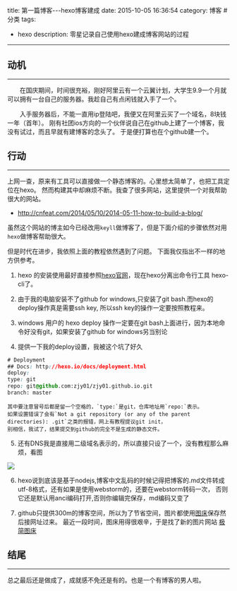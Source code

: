 title: 第一篇博客---hexo博客建成
date: 2015-10-05 16:36:54
category: 博客 #分类
tags:
- hexo
description: 零星记录自己使用hexo建成博客网站的过程
---

## 动机
**********************
<p>　　在国庆期间，时间很充裕，刚好阿里云有一个云翼计划，大学生9.9一个月就可以拥有一台自己的服务器。我趁自己有点闲钱就入手了一个。</p><p>　　入手服务器后，不能一直用ip登陆吧，我便又在阿里云买了一个域名，8块钱一年（首年）。
刚有社团ios方向的一个伙伴说自己在github上建了一个博客，我没有试过，而且早就有建博客的念头了。
于是便打算也在个github建一个。</p>

## 行动
**********************
上网一查，原来有工具可以直接做一个静态博客的。心里想太简单了，也把工具定位在hexo。
然而构建其中却麻烦不断。我查了很多网站，这里提供一个对我帮助很大的网站。

* http://cnfeat.com/2014/05/10/2014-05-11-how-to-build-a-blog/

虽然这个网站的博主如今已经改用`keyll`做博客了，但是下面介绍的步骤依然对用`hexo`做博客帮助很大。

但是时代在进步，我依照上面的教程依然遇到了问题。
下面我仅指出不一样的地方供参考。

1. hexo 的安装使用最好直接参照[hexo官网](https://hexo.io/)，现在hexo分离出命令行工具 hexo-cli了。

2. 由于我的电脑安装不了github for windows,只安装了git bash.而hexo的deploy操作真是需要ssh key,
所以ssh key的操作一定要按照教程来。

3. windows 用户的 hexo deploy 操作一定要在git bash上面进行，因为本地命令好没有git，如果安装了github for windows另当别论

4. 提供一下我的deploy设置，我被这个坑了好久
```css
# Deployment
## Docs: http://hexo.io/docs/deployment.html
deploy:
type: git
repo: git@github.com:zjy01/zjy01.github.io.git
branch: master
```
    其中要注意冒号后都是留一个空格的，`type:`是git，仓库地址用`repo:`表示。
    如果设置错误了会有`Not a git repository (or any of the parent directories): .git`之类的报错，网上有教程提议git init，
    别相信，我试了，结果提交到github的完全不是生成的静态文件。

5. 还有DNS我是直接用二级域名表示的，所以直接只设了一个，没有教程那么麻烦，看图
 <img src="http://i11.tietuku.com/87d8fb36ba1a79f1.png">

6. hexo说到底该是基于nodejs,博客中文乱码的时候记得把博客的.md文件转成utf-8格式，还有如果是使用webstorm的，还要在webstorm转码一次，
否则它还是默认用anci编码打开,否则你编辑完保存，md编码又变了

7. github只提供300m的博客空间，所以为了节省空间，图片都使用[图床](http://tuchuang.org/)保存然后接网址过来。
最近一段时间，图床用得很艰辛，于是找了新的图片网站 [极简图床](http://yotuku.cn/)

## 结尾
*******************
总之最后还是做成了，成就感不免还是有的。也是一个有博客的男人啦。